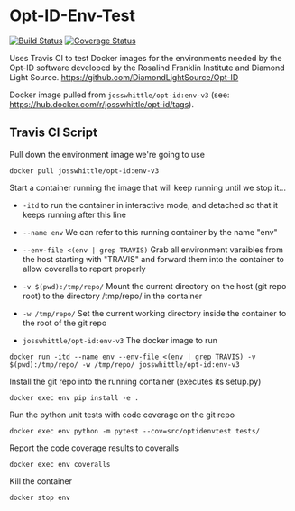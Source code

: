 # Opt-ID-Env-Test

[![Build Status](https://travis-ci.com/JossWhittle/Opt-ID-Env-Test.svg?branch=master)](https://travis-ci.com/JossWhittle/Opt-ID-Env-Test) [![Coverage Status](https://coveralls.io/repos/github/JossWhittle/Opt-ID-Env-Test/badge.svg?branch=main)](https://coveralls.io/github/JossWhittle/Opt-ID-Env-Test?branch=main)

Uses Travis CI to test Docker images for the environments needed by the Opt-ID software developed by the Rosalind Franklin Institute and Diamond Light Source. https://github.com/DiamondLightSource/Opt-ID

Docker image pulled from `josswhittle/opt-id:env-v3` (see: https://hub.docker.com/r/josswhittle/opt-id/tags).

## Travis CI Script

Pull down the environment image we're going to use

```
docker pull josswhittle/opt-id:env-v3
```

Start a container running the image that will keep running until we stop it...

  - `-itd` 
 	to run the container in interactive mode, and detached so that it keeps running after this line

  - `--name env` 
 	We can refer to this running container by the name "env"

  - `--env-file <(env | grep TRAVIS)`
	Grab all environment varaibles from the host starting with "TRAVIS" and forward them into the container to allow coveralls to report properly

  - `-v $(pwd):/tmp/repo/`
	Mount the current directory on the host (git repo root) to the directory /tmp/repo/ in the container
 
  - `-w /tmp/repo/`
 	Set the current working directory inside the container to the root of the git repo

  - `josswhittle/opt-id:env-v3`
	The docker image to run

```
docker run -itd --name env --env-file <(env | grep TRAVIS) -v $(pwd):/tmp/repo/ -w /tmp/repo/ josswhittle/opt-id:env-v3
```

Install the git repo into the running container (executes its setup.py)

```
docker exec env pip install -e .
```

Run the python unit tests with code coverage on the git repo

```
docker exec env python -m pytest --cov=src/optidenvtest tests/
```

Report the code coverage results to coveralls

```
docker exec env coveralls
```

Kill the container

```
docker stop env
```